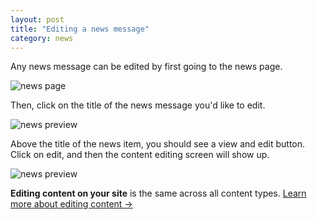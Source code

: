 ```yaml
---
layout: post
title: "Editing a news message"
category: news
---
```


Any news message can be edited by first going to the news page.

![news page](/schoolsites-help/images/news/news-page.png)

Then, click on the title of the news message you'd like to edit.

![news preview](/schoolsites-help/images/news/news-preview.png)

Above the title of the news item, you should see a view and edit button. Click on edit, and then the content editing screen will show up.

![news preview](/schoolsites-help/images/news/news-page-edit.png)

**Editing content on your site** is the same across all content types. [Learn more about editing content &rarr;](/schoolsites-help/edit/2014/07/15/editing-page/)
